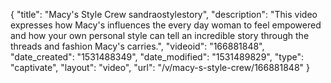 {
    "title": "Macy's Style Crew sandraostylestory",
    "description": "This video expresses how Macy's influences the every day woman to feel empowered and how your own personal style can tell an incredible story through the threads and fashion Macy's carries.",
    "videoid": "166881848",
    "date_created": "1531488349",
    "date_modified": "1531489829",
    "type": "captivate",
    "layout": "video",
    "url": "\/v\/macy-s-style-crew\/166881848"
}